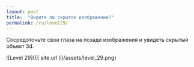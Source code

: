 ```yaml
---
layout: post
title:  "Видите ли скрытое изображение?"
permalink: /ru/level29/
---
```

Сосредоточьте свои глаза на позади изображения и увидеть скрытый объект 3d.

![Level 29]({{ site.url }}/assets/level_29.png)